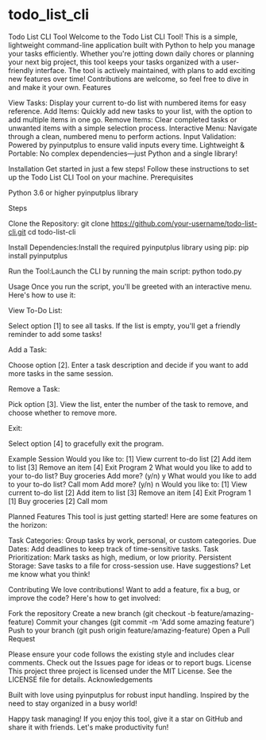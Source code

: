 # todo_list_cli
Todo List CLI Tool
Welcome to the Todo List CLI Tool! This is a simple, lightweight command-line application built with Python to help you manage your tasks efficiently. Whether you're jotting down daily chores or planning your next big project, this tool keeps your tasks organized with a user-friendly interface.
The tool is actively maintained, with plans to add exciting new features over time! Contributions are welcome, so feel free to dive in and make it your own.
Features

View Tasks: Display your current to-do list with numbered items for easy reference.
Add Items: Quickly add new tasks to your list, with the option to add multiple items in one go.
Remove Items: Clear completed tasks or unwanted items with a simple selection process.
Interactive Menu: Navigate through a clean, numbered menu to perform actions.
Input Validation: Powered by pyinputplus to ensure valid inputs every time.
Lightweight & Portable: No complex dependencies—just Python and a single library!

Installation
Get started in just a few steps! Follow these instructions to set up the Todo List CLI Tool on your machine.
Prerequisites

Python 3.6 or higher
pyinputplus library

Steps

Clone the Repository:
git clone https://github.com/your-username/todo-list-cli.git
cd todo-list-cli


Install Dependencies:Install the required pyinputplus library using pip:
pip install pyinputplus


Run the Tool:Launch the CLI by running the main script:
python todo.py



Usage
Once you run the script, you'll be greeted with an interactive menu. Here's how to use it:

View To-Do List:

Select option [1] to see all tasks.
If the list is empty, you'll get a friendly reminder to add some tasks!


Add a Task:

Choose option [2].
Enter a task description and decide if you want to add more tasks in the same session.


Remove a Task:

Pick option [3].
View the list, enter the number of the task to remove, and choose whether to remove more.


Exit:

Select option [4] to gracefully exit the program.



Example Session
Would you like to:
[1] View current to-do list
[2] Add item to list
[3] Remove an item
[4] Exit Program
2
What would you like to add to your to-do list? Buy groceries
Add more? (y/n) y
What would you like to add to your to-do list? Call mom
Add more? (y/n) n
Would you like to:
[1] View current to-do list
[2] Add item to list
[3] Remove an item
[4] Exit Program
1
[1] Buy groceries
[2] Call mom

Planned Features
This tool is just getting started! Here are some features on the horizon:

Task Categories: Group tasks by work, personal, or custom categories.
Due Dates: Add deadlines to keep track of time-sensitive tasks.
Task Prioritization: Mark tasks as high, medium, or low priority.
Persistent Storage: Save tasks to a file for cross-session use.
Have suggestions? Let me know what you think!

Contributing
We love contributions! Want to add a feature, fix a bug, or improve the code? Here's how to get involved:

Fork the repository
Create a new branch (git checkout -b feature/amazing-feature)
Commit your changes (git commit -m 'Add some amazing feature')
Push to your branch (git push origin feature/amazing-feature)
Open a Pull Request

Please ensure your code follows the existing style and includes clear comments. Check out the Issues page for ideas or to report bugs.
License
This project three project is licensed under the MIT License. See the LICENSE file for details.
Acknowledgements

Built with love using pyinputplus for robust input handling.
Inspired by the need to stay organized in a busy world!


Happy task managing! If you enjoy this tool, give it a star on GitHub and share it with friends. Let's make productivity fun!

